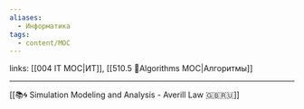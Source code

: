 ```yaml
---
aliases:
  - Информатика
tags:
  - content/MOC
---
```

links: [[004 IT MOC|ИТ]], [[510.5 🐜Algorithms MOC|Алгоритмы]]

---

[[📚🌀 Simulation Modeling and Analysis - Averill Law 🇬🇧🇷🇺]]